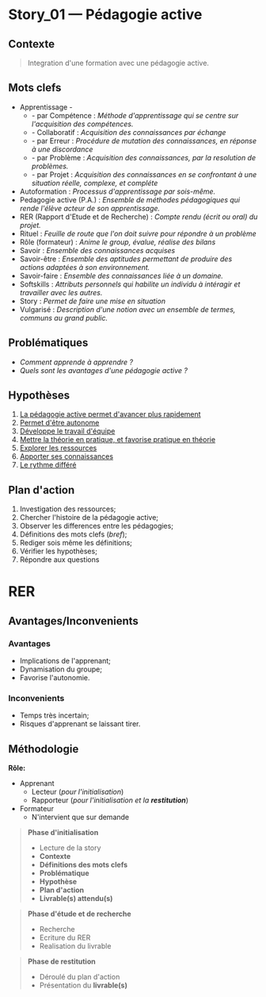 <link rel="stylesheet" href="../../stylesheet.css">

# Story_01 — Pédagogie active

## Contexte
> Integration d'une formation avec une pédagogie active.

## Mots clefs
- <def-of>Apprentissage -</def-of>
  - <def-of>- par Compétence</def-of> : *Méthode d'apprentissage qui se centre sur l'acquisition des compétences.*
  - <def-of>- Collaboratif</def-of> : *Acquisition des connaissances par échange*
  - <def-of>- par Erreur</def-of> : *Procédure de mutation des connaissances, en réponse à une discordance*
  - <def-of>- par Problème</def-of> : *Acquisition des connaissances, par la resolution de problèmes.*
  - <def-of>- par Projet</def-of> : *Acquisition des connaissances en se confrontant à une situation réelle, complexe, et compléte*
- <def-of>Autoformation</def-of> : *Processus d'apprentissage par sois-même.*
- <def-of>Pedagogie active (P.A.)</def-of> : *Ensemble de méthodes pédagogiques qui rende l'élève acteur de son apprentissage.*
- <def-of>RER (Rapport d'Etude et de Recherche)</def-of> : *Compte rendu (écrit ou oral) du projet.*
- <def-of>Rituel</def-of> : *Feuille de route que l'on doit suivre pour répondre à un problème*
- <def-of>Rôle (formateur)</def-of> : *Anime le group, évalue, réalise des bilans*
- <def-of>Savoir</def-of> : *Ensemble des connaissances acquises*
- <def-of>Savoir-être</def-of> : *Ensemble des aptitudes permettant de produire des actions adaptées à son environnement.*
- <def-of>Savoir-faire</def-of> : *Ensemble des connaissances liée à un domaine.*
- <def-of>Softskills</def-of> : *Attributs personnels qui habilite un individu à intéragir et travailler avec les autres.*
- <def-of>Story</def-of> : *Permet de faire une mise en situation*
- <def-of>Vulgarisé</def-of> : *Description d'une notion avec un ensemble de termes, communs au grand public.*

## Problématiques
- *Comment apprende à apprendre ?*
- *Quels sont les avantages d'une pédagogie active ?*

## Hypothèses
1. <u>La pédagogie active permet d'avancer plus rapidement</u> <h-f/>
2. <u>Permet d'être autonome</u> <h-t/>
3. <u>Développe le travail d'équipe</u> <h-t/>
4. <u>Mettre la théorie en pratique, et favorise pratique en théorie</u> <h-t/>
5. <u>Explorer les ressources</u> <h-t/>
6. <u>Apporter ses connaissances</u> <h-t/>
7. <u>Le rythme différé</u> <h-t/>

## Plan d'action
1. Investigation des ressources;
2. Chercher l'histoire de la pédagogie active;
3. Observer les differences entre les pédagogies;
4. Définitions des mots clefs (*bref*);
5. Rediger sois même les définitions;
6. Vérifier les hypothèses;
7. Répondre aux questions

# RER

## Avantages/Inconvenients

### Avantages
- Implications de l'apprenant;
- Dynamisation du groupe;
- Favorise l'autonomie.

### Inconvenients
- Temps très incertain;
- Risques d'apprenant se laissant tirer.

## Méthodologie

**Rôle:**
- Apprenant
  - Lecteur (*pour l'initialisation*)
  - Rapporteur (*pour l'initialisation et la **restitution***)
- Formateur
  - N'intervient que sur demande

> **Phase d'initialisation**
> - Lecture de la story
> - **Contexte**
> - **Définitions des mots clefs**
> - **Problématique**
> - **Hypothèse**
> - **Plan d'action**
> - **Livrable(s) attendu(s)**

> **Phase d'étude et de recherche**
> - Recherche
> - Ecriture du RER
> - Realisation du livrable

> **Phase de restitution**
> - Déroulé du plan d'action
> - Présentation du **livrable(s)**